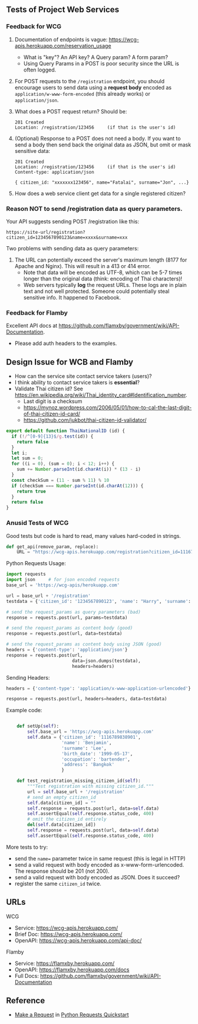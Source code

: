 ## Tests of Project Web Services

### Feedback for WCG

1. Documentation of endpoints is vague: <https://wcg-apis.herokuapp.com/reservation_usage>
   - What is "key"?  An API key?  A Query param? A form param?
   - Using Query Params in a POST is poor security since the URL is often logged.

2. For POST requests to the `/registration` endpoint, you should encourage users to send data using a **request body** encoded as `application/w-www-form-encoded` (this already works) or `application/json`.

3. What does a POST request return?  Should be:
   ```
   201 Created
   Location: /registration/123456     (if that is the user's id)
   ```

4. (Optional) Response to a POST does not need a body. If you want to send a body then send back the original data as JSON, but omit or mask sensitive data:
   ```
   201 Created
   Location: /registration/123456     (if that is the user's id)
   Content-type: application/json

   { citizen_id: "xxxxxxx123456", name="Fatalai", surname="Jon", ...}
   ```
5. How does a web service client get data for a single registered citizen?


### Reason NOT to send /registration data as query parameters.

Your API suggests sending POST /registration like this:
```
https://site-url/registration?citizen_id=1234567890123&name=xxxx&surname=xxx
```

Two problems with sending data as query parameters:

1. The URL can potentially exceed the server's maximum length (8177 for Apache and Nginx). This will result in a 413 or 414 error.
   - Note that data will be encoded as UTF-8, which can be 5-7 times longer than the original data (think: encoding of Thai characters)! 
   - Web servers typically **log** the request URLs.  These logs are in plain text and not well protected. Someone could potentially steal sensitive info.  It happened to Facebook.


### Feedback for Flamby

Excellent API docs at <https://github.com/flamxby/government/wiki/API-Documentation>.

- Please add auth headers to the examples.

## Design Issue for WCB and Flamby

- How can the service site contact service takers (users)?
- I think ability to contact service takers is **essential**?
- Validate Thai citizen id? See <https://en.wikipedia.org/wiki/Thai_identity_card#Identification_number>. 
  - Last digit is a checksum
  - <https://mynoz.wordpress.com/2006/05/01/how-to-cal-the-last-digit-of-thai-citizen-id-card/>
  - <https://github.com/jukbot/thai-citizen-id-validator/>

```javascript
export default function ThaiNationalID (id) {
  if (!/^[0-9]{13}$/g.test(id)) {
    return false
  }
  let i;
  let sum = 0;
  for ((i = 0), (sum = 0); i < 12; i++) {
    sum += Number.parseInt(id.charAt(i)) * (13 - i)
  }
  const checkSum = (11 - sum % 11) % 10
  if (checkSum === Number.parseInt(id.charAt(12))) {
    return true
  }
  return false
}
```

### Anusid Tests of WCG

Good tests but code is hard to read, many values hard-coded in strings.

```python
def get_api(remove_param, replace):
    URL = "https://wcg-apis.herokuapp.com/registration?citizen_id=1116789838901&name=Benjamin&surname=Lee&birth_date=1999-05-17&occupation=bartender&address=Bangkok"
```

Python Requests Usage:
```python
import requests
import json     # for json encoded requests
base_url = 'https://wcg-apis/herokuapp.com'

url = base_url + '/registration'
testdata = {'citizen_id': '1234567890123', 'name': "Harry", 'surname': ...}

# send the request_params as query parameters (bad)
response = requests.post(url, params=testdata)

# send the request_params as content body (good)
response = requests.post(url, data=testdata)

# send the request_params as content body using JSON (good)
headers = {'content-type': 'application/json'}
response = requests.post(url, 
                         data=json.dumps(testdata),
                         headers=headers)
```

Sending Headers:
```python
headers = {'content-type': 'application/x-www-application-urlencoded'}

response = requests.post(url, headers=headers, data=testdata)
```

Example code:
```python

    def setUp(self):
        self.base_url = 'https://wcg-apis.herokuapp.com'
        self.data = {'citizen_id': '1116789838901',
                     'name': 'Benjamin',
                     'surname': 'Lee',
                     'birth_date': '1999-05-17',
                     'occupation': 'bartender',
                     'address': 'Bangkok'
                     }

    def test_registration_missing_citizen_id(self):
        """Test registration with missing citizen_id."""
        url = self.base_url + '/registration'
        # send an empty citizen_id
        self.data[citizen_id] = ""
        self.response = requests.post(url, data=self.data)
        self.assertEqual(self.response.status_code, 400)
        # omit the citizen_id entirely
        del(self.data[citizen_id])
        self.response = requests.post(url, data=self.data)
        self.assertEqual(self.response.status_code, 400)
```

More tests to try:

- send the `name=` parameter twice in same request (this is legal in HTTP)
- send a valid request with body encoded as x-www-form-urlencoded. The response should be 201 (not 200).
- send a valid request with body encoded as JSON. Does it succeed?
- register the same `citizen_id` twice.

## URLs

WCG
* Service: https://wcg-apis.herokuapp.com/
* Brief Doc: https://wcg-apis.herokuapp.com/ 
* OpenAPI: https://wcg-apis.herokuapp.com/api-doc/

Flamby
* Service: https://flamxby.herokuapp.com/
* OpenAPI: https://flamxby.herokuapp.com/docs
* Full Docs: https://github.com/flamxby/government/wiki/API-Documentation




## Reference

- [Make a Request](https://docs.python-requests.org/en/latest/user/quickstart/#make-a-request) in [Python Requests Quickstart](https://docs.python-requests.org/en/latest/user/quickstart/) 
